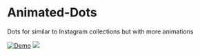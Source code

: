 # Animated-Dots
Dots for similar to Instagram collections but with more animations


[![Demo](https://share.gifyoutube.com/fFie5JuB88M.gif)](https://www.youtube.com/watch?v=fFie5JuB88M)
<img src="https://img.youtube.com/vi/fFie5JuB88M/maxresdefault.jpg width=30%">

